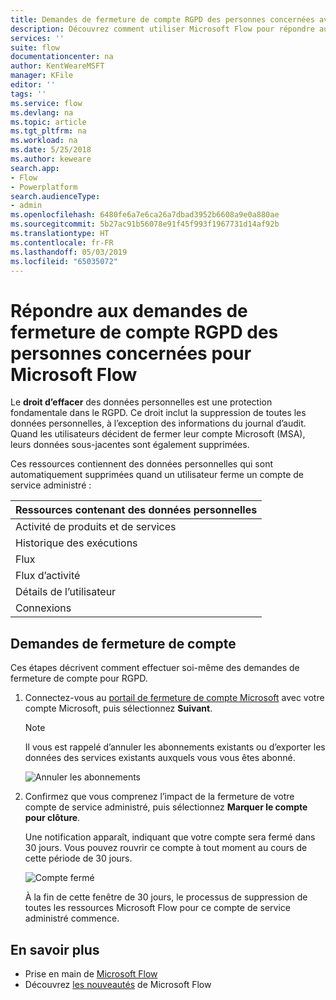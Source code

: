 ```yaml
---
title: Demandes de fermeture de compte RGPD des personnes concernées avec Microsoft Flow pour les comptes Microsoft (MSA) | Microsoft Docs
description: Découvrez comment utiliser Microsoft Flow pour répondre aux demandes de fermeture de compte RGPD des personnes concernées pour les comptes Microsoft.
services: ''
suite: flow
documentationcenter: na
author: KentWeareMSFT
manager: KFile
editor: ''
tags: ''
ms.service: flow
ms.devlang: na
ms.topic: article
ms.tgt_pltfrm: na
ms.workload: na
ms.date: 5/25/2018
ms.author: keweare
search.app:
- Flow
- Powerplatform
search.audienceType:
- admin
ms.openlocfilehash: 6480fe6a7e6ca26a7dbad3952b6608a9e0a880ae
ms.sourcegitcommit: 5b27ac91b56078e91f45f993f1967731d14af92b
ms.translationtype: HT
ms.contentlocale: fr-FR
ms.lasthandoff: 05/03/2019
ms.locfileid: "65035072"
---
```

# <a name="responding-to-gdpr-data-subject-account-close-requests-for-microsoft-flow"></a>Répondre aux demandes de fermeture de compte RGPD des personnes concernées pour Microsoft Flow

Le **droit d’effacer** des données personnelles est une protection fondamentale dans le RGPD. Ce droit inclut la suppression de toutes les données personnelles, à l’exception des informations du journal d’audit. Quand les utilisateurs décident de fermer leur compte Microsoft (MSA), leurs données sous-jacentes sont également supprimées.

Ces ressources contiennent des données personnelles qui sont automatiquement supprimées quand un utilisateur ferme un compte de service administré :

|Ressources contenant des données personnelles|
|------|
|Activité de produits et de services|
|Historique des exécutions|
|Flux|
|Flux d’activité|
|Détails de l’utilisateur|
|Connexions|

## <a name="account-close-requests"></a>Demandes de fermeture de compte

Ces étapes décrivent comment effectuer soi-même des demandes de fermeture de compte pour RGPD.

1. Connectez-vous au [portail de fermeture de compte Microsoft](http://go.microsoft.com/fwlink/?LinkId=523898) avec votre compte Microsoft, puis sélectionnez **Suivant**.

    > [!NOTE]
    > Il vous est rappelé d’annuler les abonnements existants ou d’exporter les données des services existants auxquels vous vous êtes abonné.
    >
    >

    ![Annuler les abonnements](./media/gdpr-dsr-delete-msa/accountclose.png)

1. Confirmez que vous comprenez l’impact de la fermeture de votre compte de service administré, puis sélectionnez **Marquer le compte pour clôture**.

    Une notification apparaît, indiquant que votre compte sera fermé dans 30 jours. Vous pouvez rouvrir ce compte à tout moment au cours de cette période de 30 jours.

    ![Compte fermé](./media/gdpr-dsr-delete-msa/accountclosed.png)

    À la fin de cette fenêtre de 30 jours, le processus de suppression de toutes les ressources Microsoft Flow pour ce compte de service administré commence.

## <a name="learn-more"></a>En savoir plus

* Prise en main de [Microsoft Flow](getting-started.md)
* Découvrez [les nouveautés](release-notes.md) de Microsoft Flow
